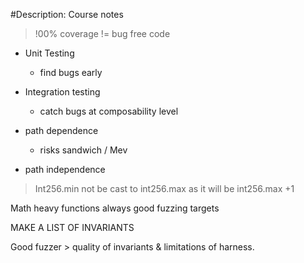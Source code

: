 #Description: Course notes

> !00% coverage != bug free code

- Unit Testing

  - find bugs early

- Integration testing

  - catch bugs at composability level

- path dependence

  - risks sandwich / Mev

- path independence

> Int256.min not be cast to int256.max as it will be int256.max +1

Math heavy functions always good fuzzing targets

MAKE A LIST OF INVARIANTS

Good fuzzer > quality of invariants & limitations of harness.
